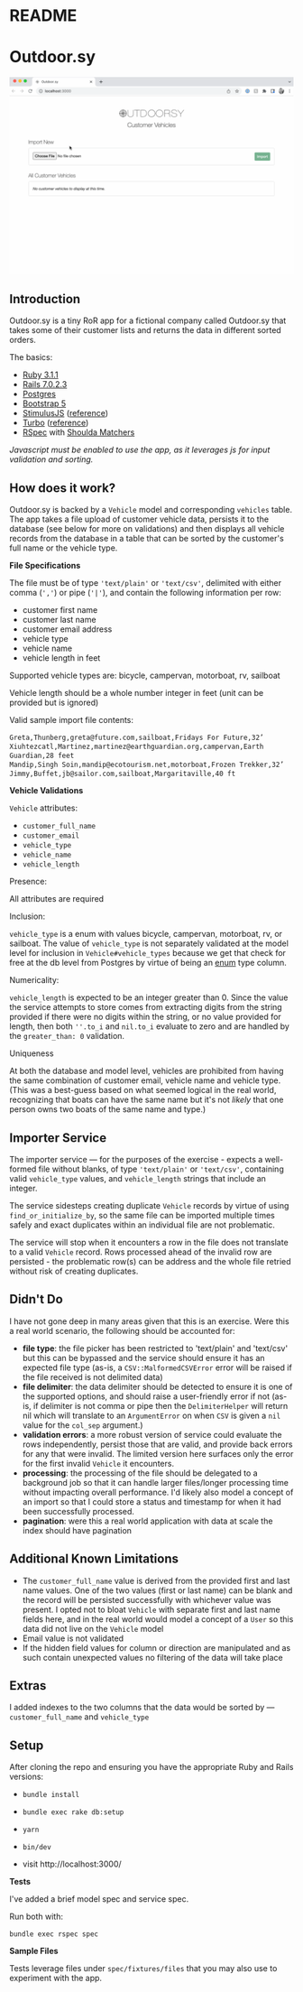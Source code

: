 # README

# Outdoor.sy

![Outdoor.sy](app/assets/images/outdoorsy.gif)

## Introduction

Outdoor.sy is a tiny RoR app for a fictional company called Outdoor.sy that takes some of their customer lists and returns the data in different sorted orders.

The basics:
- [Ruby 3.1.1](https://www.ruby-lang.org/en/news/2022/02/18/ruby-3-1-1-released/)
- [Rails 7.0.2.3](https://rubyonrails.org/2022/3/8/Rails-7-0-2-3-6-1-4-7-6-0-4-7-and-5-2-6-3-have-been-released)
- [Postgres](https://www.postgresql.org/)
- [Bootstrap 5](https://getbootstrap.com/docs/5.0/getting-started/introduction/)
- [StimulusJS](https://github.com/hotwired/stimulus) ([reference](https://stimulus.hotwired.dev/))
- [Turbo](https://github.com/hotwired/turbo-rails) ([reference](https://turbo.hotwired.dev/))
- [RSpec](https://rspec.info/) with [Shoulda Matchers](https://github.com/thoughtbot/shoulda-matchers)

*Javascript must be enabled to use the app, as it leverages js for input validation and sorting.*


## How does it work?

Outdoor.sy is backed by a `Vehicle` model and corresponding `vehicles` table. The app takes a file upload of customer vehicle data, persists it to the database (see below for more on validations) and then displays all vehicle records from the database in a table that can be sorted by the customer's full name or the vehicle type.

**File Specifications**

The file must be of type `'text/plain'` or `'text/csv'`, delimited with either comma (`','`) or pipe (`'|'`), and contain the following information per row:

- customer first name
- customer last name
- customer email address
- vehicle type
- vehicle name
- vehicle length in feet

Supported vehicle types are: bicycle, campervan, motorboat, rv, sailboat

Vehicle length should be a whole number integer in feet (unit can be provided but is ignored)

Valid sample import file contents:

```
Greta,Thunberg,greta@future.com,sailboat,Fridays For Future,32’
Xiuhtezcatl,Martinez,martinez@earthguardian.org,campervan,Earth Guardian,28 feet
Mandip,Singh Soin,mandip@ecotourism.net,motorboat,Frozen Trekker,32’
Jimmy,Buffet,jb@sailor.com,sailboat,Margaritaville,40 ft
```

**Vehicle Validations**

`Vehicle` attributes:

- `customer_full_name`
- `customer_email`
- `vehicle_type`
- `vehicle_name`
- `vehicle_length`

Presence:

All attributes are required

Inclusion:

`vehicle_type` is a enum with values bicycle, campervan, motorboat, rv, or sailboat. The value of `vehicle_type` is not separately validated at the model level for inclusion in `Vehicle#vehicle_types` because we get that check for free at the db level from Postgres by virtue of being an [enum](https://www.postgresql.org/docs/current/datatype-enum.html) type column.

Numericality:

`vehicle_length` is expected to be an integer greater than 0. Since the value the service attempts to store comes from extracting digits from the string provided if there were no digits within the string, or no value provided for length, then both `''.to_i` and `nil.to_i` evaluate to zero and are handled by the `greater_than: 0` validation.

Uniqueness

At both the database and model level, vehicles are prohibited from having the same combination of customer email, vehicle name and vehicle type. (This was a best-guess based on what seemed logical in the real world, recognizing that boats can have the same name but it's not *likely* that one person owns two boats of the same name and type.)

## Importer Service

The importer service — for the purposes of the exercise - expects a well-formed file without blanks, of type `'text/plain'` or `'text/csv'`, containing valid `vehicle_type` values, and `vehicle_length` strings that include an integer.

The service sidesteps creating duplicate `Vehicle` records by virtue of using `find_or_initialize_by`, so the same file can be imported multiple times safely and exact duplicates within an individual file are not problematic.

The service will stop when it encounters a row in the file does not translate to a valid `Vehicle` record. Rows processed ahead of the invalid row are persisted - the problematic row(s) can be address and the whole file retried without risk of creating duplicates.

## Didn't Do

I have not gone deep in many areas given that this is an exercise. Were this a real world scenario, the following should be accounted for:

- **file type**: the file picker has been restricted to 'text/plain' and 'text/csv' but this can be bypassed and the service should ensure it has an expected file type (as-is, a `CSV::MalformedCSVError` error will be raised if the file received is not delimited data)
- **file delimiter**: the data delimiter should be detected to ensure it is one of the supported options, and should raise a user-friendly error if not (as-is, if delimiter is not comma or pipe then the `DelimiterHelper` will return nil which will translate to an `ArgumentError` on when `CSV` is given a `nil` value for the `col_sep` argument.)
- **validation errors**: a more robust version of service could evaluate the rows independently, persist those that are valid, and provide back errors for any that were invalid. The limited version here surfaces only the error for the first invalid `Vehicle` it encounters.
- **processing**: the processing of the file should be delegated to a background job so that it can handle larger files/longer processing time without impacting overall performance. I'd likely also model a concept of an import so that I could store a status and timestamp for when it had been successfully processed.
- **pagination**: were this a real world application with data at scale the index should have pagination


## Additional Known Limitations

- The `customer_full_name` value is derived from the provided first and last name values. One of the two values (first or last name) can be blank and the record will be persisted successfully with whichever value was present. I opted not to bloat `Vehicle` with separate first and last name fields here, and in the real world would model a concept of a `User` so this data did not live on the `Vehicle` model
- Email value is not validated
- If the hidden field values for column or direction are manipulated and as such contain unexpected values no filtering of the data will take place

## Extras

I added indexes to the two columns that the data would be sorted by — `customer_full_name` and `vehicle_type`

## Setup

After cloning the repo and ensuring you have the appropriate Ruby and Rails versions:

- `bundle install`
- `bundle exec rake db:setup`
- `yarn`
- `bin/dev`

- visit http://localhost:3000/

**Tests**

I've added a brief model spec and service spec.

Run both with:

```
bundle exec rspec spec
```

**Sample Files**

Tests leverage files under `spec/fixtures/files` that you may also use to experiment with the app.
